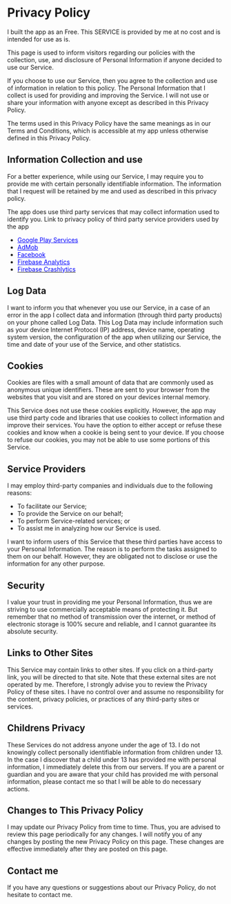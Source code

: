 <h1><strong>Privacy Policy</strong></h1>
I built the app as an Free. This SERVICE is provided by me at no cost and is intended for use as is.

This page is used to inform visitors regarding our policies with the collection, use, and disclosure of Personal Information if anyone decided to use our Service.

If you choose to use our Service, then you agree to the collection and use of information in relation to this policy. The Personal Information that I collect is used for providing and improving the Service. I will not use or share your information with anyone except as described in this Privacy Policy.

The terms used in this Privacy Policy have the same meanings as in our Terms and Conditions, which is accessible at my app unless otherwise defined in this Privacy Policy.
<h2><strong>Information Collection and use</strong></h2>
For a better experience, while using our Service, I may require you to provide me with certain personally identifiable information. The information that I request will be retained by me and used as described in this privacy policy.

The app does use third party services that may collect information used to identify you. Link to privacy policy of third party service providers used by the app
<ul>
 	<li><span style="color: #0000ff;"><a style="color: #0000ff;" href="https://www.google.com/policies/privacy/">Google Play Services</a></span></li>
 	<li><span style="color: #0000ff;"><a style="color: #0000ff;" href="https://support.google.com/admob/answer/6128543?%20=en">AdMob</a></span></li>
 	<li><span style="color: #0000ff;"><a style="color: #0000ff;" href="https://www.facebook.com/about/privacy">Facebook</a></span></li>
 	<li><span style="color: #0000ff;"><a style="color: #0000ff;" href="https://firebase.google.com/policies/analytics">Firebase Analytics </a></span></li>
 	<li><a href="https://firebase.google.com/terms/crashlytics"><span style="color: #0000ff;">Firebase Crashlytics</span></a></li>
</ul>
<h2><strong>Log Data</strong></h2>
I want to inform you that whenever you use our Service, in a case of an error in the app I collect data and information (through third party products) on your phone called Log Data. This Log Data may include information such as your device Internet Protocol (IP) address, device name, operating system version, the configuration of the app when utilizing our Service, the time and date of your use of the Service, and other statistics.
<h2><strong>Cookies</strong></h2>
Cookies are files with a small amount of data that are commonly used as anonymous unique identifiers. These are sent to your browser from the websites that you visit and are stored on your devices internal memory.

This Service does not use these cookies explicitly. However, the app may use third party code and libraries that use cookies to collect information and improve their services. You have the option to either accept or refuse these cookies and know when a cookie is being sent to your device. If you choose to refuse our cookies, you may not be able to use some portions of this Service.
<h2><strong>Service Providers</strong></h2>
I may employ third-party companies and individuals due to the following reasons:
<ul>
 	<li>To facilitate our Service;</li>
 	<li>To provide the Service on our behalf;</li>
 	<li>To perform Service-related services; or</li>
 	<li>To assist me in analyzing how our Service is used.</li>
</ul>
I want to inform users of this Service that these third parties have access to your Personal Information. The reason is to perform the tasks assigned to them on our behalf. However, they are obligated not to disclose or use the information for any other purpose.
<h2><strong>Security</strong></h2>
I value your trust in providing me your Personal Information, thus we are striving to use commercially acceptable means of protecting it. But remember that no method of transmission over the internet, or method of electronic storage is 100% secure and reliable, and I cannot guarantee its absolute security.
<h2><strong>Links to Other Sites</strong></h2>
This Service may contain links to other sites. If you click on a third-party link, you will be directed to that site. Note that these external sites are not operated by me. Therefore, I strongly advise you to review the Privacy Policy of these sites. I have no control over and assume no responsibility for the content, privacy policies, or practices of any third-party sites or services.
<h2><strong>Childrens Privacy </strong></h2>
These Services do not address anyone under the age of 13. I do not knowingly collect personally identifiable information from children under 13. In the case I discover that a child under 13 has provided me with personal information, I immediately delete this from our servers. If you are a parent or guardian and you are aware that your child has provided me with personal information, please contact me so that I will be able to do necessary actions.
<h2><strong>Changes to This Privacy Policy</strong></h2>
I may update our Privacy Policy from time to time. Thus, you are advised to review this page periodically for any changes. I will notify you of any changes by posting the new Privacy Policy on this page. These changes are effective immediately after they are posted on this page.
<h2><strong>Contact me</strong></h2>
If you have any questions or suggestions about our Privacy Policy, do not hesitate to contact me.
